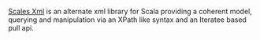 [Scales Xml][sx] is an alternate xml library for Scala providing a coherent model, querying and manipulation via an XPath like syntax and an Iteratee based pull api.

[sx]: https://github.com/chris-twiner/scalesXml